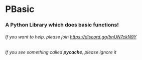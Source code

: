 # PBasic
### A Python Library which does basic functions!
###### If you want to help, please join https://discord.gg/bnUN7ckN9Y
###### If you see something called __pycache__, please ignore it
